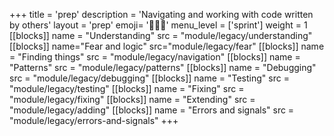 +++
title = 'prep'
description = 'Navigating and working with code written by others'
layout = 'prep'
emoji= '🧑🏾‍💻'
menu_level = ['sprint']
weight = 1
[[blocks]]
name = "Understanding"
src = "module/legacy/understanding"
[[blocks]]
name="Fear and logic"
src="module/legacy/fear"
[[blocks]]
name = "Finding things"
src = "module/legacy/navigation"
[[blocks]]
name = "Patterns"
src = "module/legacy/patterns"
[[blocks]]
name = "Debugging"
src = "module/legacy/debugging"
[[blocks]]
name = "Testing"
src = "module/legacy/testing"
[[blocks]]
name = "Fixing"
src = "module/legacy/fixing"
[[blocks]]
name = "Extending"
src = "module/legacy/adding"
[[blocks]]
name = "Errors and signals"
src = "module/legacy/errors-and-signals"
+++
